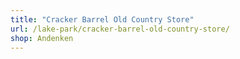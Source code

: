 ```yaml
---
title: "Cracker Barrel Old Country Store"
url: /lake-park/cracker-barrel-old-country-store/
shop: Andenken
---
```

